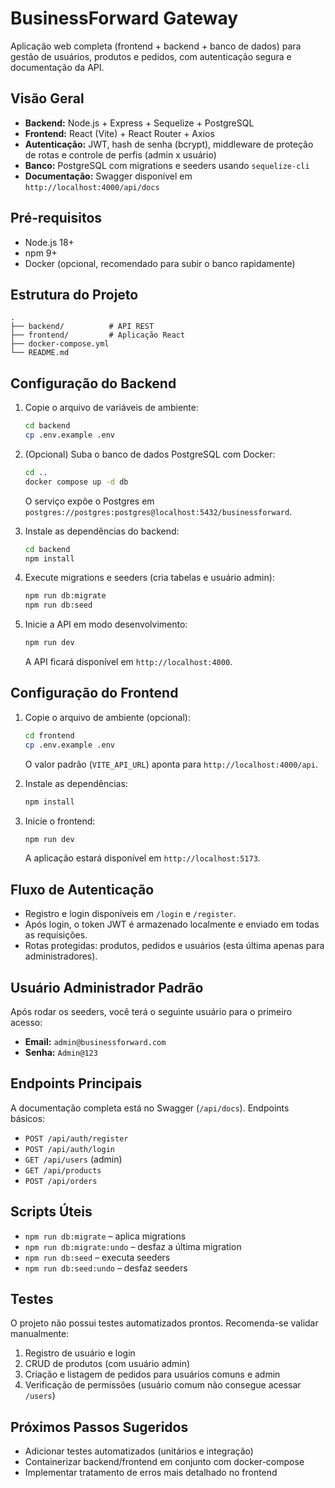 # BusinessForward Gateway

Aplicação web completa (frontend + backend + banco de dados) para gestão de usuários, produtos e pedidos, com autenticação segura e documentação da API.

## Visão Geral

- **Backend:** Node.js + Express + Sequelize + PostgreSQL
- **Frontend:** React (Vite) + React Router + Axios
- **Autenticação:** JWT, hash de senha (bcrypt), middleware de proteção de rotas e controle de perfis (admin x usuário)
- **Banco:** PostgreSQL com migrations e seeders usando `sequelize-cli`
- **Documentação:** Swagger disponível em `http://localhost:4000/api/docs`

## Pré-requisitos

- Node.js 18+
- npm 9+
- Docker (opcional, recomendado para subir o banco rapidamente)

## Estrutura do Projeto

```
.
├── backend/          # API REST
├── frontend/         # Aplicação React
├── docker-compose.yml
└── README.md
```

## Configuração do Backend

1. Copie o arquivo de variáveis de ambiente:
   ```bash
   cd backend
   cp .env.example .env
   ```

2. (Opcional) Suba o banco de dados PostgreSQL com Docker:
   ```bash
   cd ..
   docker compose up -d db
   ```

   O serviço expõe o Postgres em `postgres://postgres:postgres@localhost:5432/businessforward`.

3. Instale as dependências do backend:
   ```bash
   cd backend
   npm install
   ```

4. Execute migrations e seeders (cria tabelas e usuário admin):
   ```bash
   npm run db:migrate
   npm run db:seed
   ```

5. Inicie a API em modo desenvolvimento:
   ```bash
   npm run dev
   ```

   A API ficará disponível em `http://localhost:4000`.

## Configuração do Frontend

1. Copie o arquivo de ambiente (opcional):
   ```bash
   cd frontend
   cp .env.example .env
   ```

   O valor padrão (`VITE_API_URL`) aponta para `http://localhost:4000/api`.

2. Instale as dependências:
   ```bash
   npm install
   ```

3. Inicie o frontend:
   ```bash
   npm run dev
   ```

   A aplicação estará disponível em `http://localhost:5173`.

## Fluxo de Autenticação

- Registro e login disponíveis em `/login` e `/register`.
- Após login, o token JWT é armazenado localmente e enviado em todas as requisições.
- Rotas protegidas: produtos, pedidos e usuários (esta última apenas para administradores).

## Usuário Administrador Padrão

Após rodar os seeders, você terá o seguinte usuário para o primeiro acesso:

- **Email:** `admin@businessforward.com`
- **Senha:** `Admin@123`

## Endpoints Principais

A documentação completa está no Swagger (`/api/docs`). Endpoints básicos:

- `POST /api/auth/register`
- `POST /api/auth/login`
- `GET /api/users` (admin)
- `GET /api/products`
- `POST /api/orders`

## Scripts Úteis

- `npm run db:migrate` – aplica migrations
- `npm run db:migrate:undo` – desfaz a última migration
- `npm run db:seed` – executa seeders
- `npm run db:seed:undo` – desfaz seeders

## Testes

O projeto não possui testes automatizados prontos. Recomenda-se validar manualmente:

1. Registro de usuário e login
2. CRUD de produtos (com usuário admin)
3. Criação e listagem de pedidos para usuários comuns e admin
4. Verificação de permissões (usuário comum não consegue acessar `/users`)

## Próximos Passos Sugeridos

- Adicionar testes automatizados (unitários e integração)
- Containerizar backend/frontend em conjunto com docker-compose
- Implementar tratamento de erros mais detalhado no frontend
